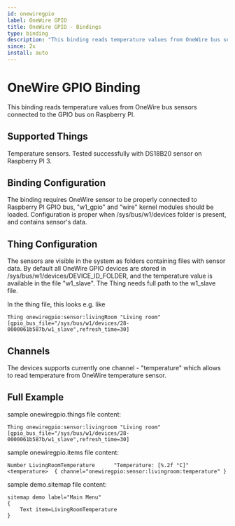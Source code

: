 ```yaml
---
id: onewiregpio
label: OneWire GPIO
title: OneWire GPIO - Bindings
type: binding
description: "This binding reads temperature values from OneWire bus sensors connected to the GPIO bus on Raspberry PI."
since: 2x
install: auto
---
```


<!-- Attention authors: Do not edit directly. Please add your changes to the appropriate source repository -->

<!-- {% include base.html %} -->

# OneWire GPIO Binding

This binding reads temperature values from OneWire bus sensors connected to the GPIO bus on Raspberry PI. 


## Supported Things

Temperature sensors. 
Tested successfully with DS18B20 sensor on Raspberry PI 3.


## Binding Configuration

The binding requires OneWire sensor to be properly connected to Raspberry PI GPIO bus,
"w1_gpio" and "wire" kernel modules should be loaded.
Configuration is proper when /sys/bus/w1/devices folder is present, and contains sensor's data. 

## Thing Configuration

The sensors are visible in the system as folders containing files with sensor data.
By default all OneWire GPIO devices are stored in /sys/bus/w1/devices/DEVICE_ID_FOLDER, 
and the temperature value is available in the file "w1_slave". The Thing needs full path to the w1_slave file.

In the thing file, this looks e.g. like

```
Thing onewiregpio:sensor:livingRoom "Living room" [gpio_bus_file="/sys/bus/w1/devices/28-0000061b587b/w1_slave",refresh_time=30]
```

## Channels

The devices supports currently one channel - "temperature" which allows to read temperature from OneWire temperature sensor.


## Full Example

sample onewiregpio.things file content:

```
Thing onewiregpio:sensor:livingroom "Living room" [gpio_bus_file="/sys/bus/w1/devices/28-0000061b587b/w1_slave",refresh_time=30]
```

sample onewiregpio.items file content:

``` 
Number LivingRoomTemperature      "Temperature: [%.2f °C]" <temperature>  { channel="onewiregpio:sensor:livingroom:temperature" }
```

sample demo.sitemap file content:

```
sitemap demo label="Main Menu"
{
    Text item=LivingRoomTemperature
}
```
